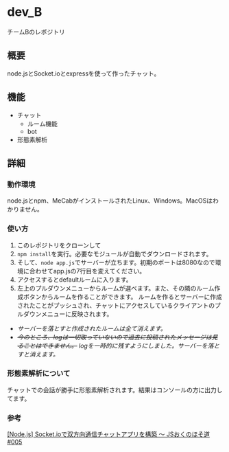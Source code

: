 # dev_B
チームBのレポジトリ

## 概要
node.jsとSocket.ioとexpressを使って作ったチャット。

## 機能
- チャット
  - ルーム機能
  - bot
- 形態素解析

## 詳細
### 動作環境
node.jsとnpm、MeCabがインストールされたLinux、Windows。MacOSはわかりません。
### 使い方
1. このレポジトリをクローンして
1. `npm install`を実行。必要なモジュールが自動でダウンロードされます。
1. そして、`node app.js`でサーバーが立ちます。初期のポートは8080なので環境に合わせてapp.jsの7行目を変えてください。
1. アクセスするとdefaultルームに入ります。
1. 左上のプルダウンメニューからルームが選べます。また、その隣のルーム作成ボタンからルームを作ることができます。
ルームを作るとサーバーに作成されたことがプッシュされ、チャットにアクセスしているクライアントのプルダウンメニューに反映されます。
* _サーバーを落とすと作成されたルームは全て消えます。_
* _~~今のところ、logは一切取っていないので過去に投稿されたメッセージは見ることはできません。~~ logを一時的に残すようにしました。サーバーを落とすと消えます。_
### 形態素解析について
チャットでの会話が勝手に形態素解析されます。結果はコンソールの方に出力してます。



### 参考
[[Node.js] Socket.ioで双方向通信チャットアプリを構築 〜 JSおくのほそ道 #005 ](http://qiita.com/hosomichi/items/66b309a6c3c20d910218)
